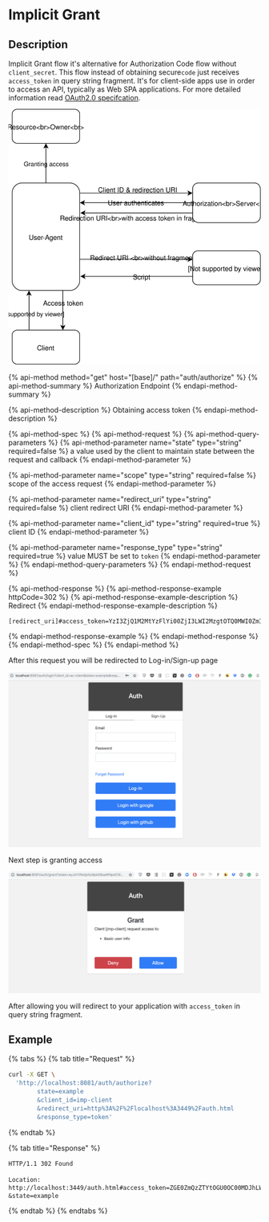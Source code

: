 # Implicit Grant

## Description

Implicit Grant flow it's alternative for Authorization Code flow without `client_secret`. This flow instead of obtaining secure`code` just receives `access_token` in query string fragment. It's for client-side apps use in order to access an API, typically as Web SPA applications. For more detailed information read [OAuth2.0 specifcation](https://tools.ietf.org/html/rfc6749#section-4.2).

![Basic scheme](../../../.gitbook/assets/untitled-diagram-page-4.svg)

{% api-method method="get" host="\[base\]/" path="auth/authorize" %}
{% api-method-summary %}
Authorization Endpoint
{% endapi-method-summary %}

{% api-method-description %}
Obtaining access token
{% endapi-method-description %}

{% api-method-spec %}
{% api-method-request %}
{% api-method-query-parameters %}
{% api-method-parameter name="state" type="string" required=false %}
a value used by the client to maintain state between the request and callback
{% endapi-method-parameter %}

{% api-method-parameter name="scope" type="string" required=false %}
scope of the access request
{% endapi-method-parameter %}

{% api-method-parameter name="redirect\_uri" type="string" required=false %}
client redirect URI
{% endapi-method-parameter %}

{% api-method-parameter name="client\_id" type="string" required=true %}
client ID
{% endapi-method-parameter %}

{% api-method-parameter name="response\_type" type="string" required=true %}
value MUST be set to `token`
{% endapi-method-parameter %}
{% endapi-method-query-parameters %}
{% endapi-method-request %}

{% api-method-response %}
{% api-method-response-example httpCode=302 %}
{% api-method-response-example-description %}
Redirect
{% endapi-method-response-example-description %}

```text
[redirect_uri]#access_token=YzI3ZjQ1M2MtYzFlYi00ZjI3LWI2MzgtOTQ0MWI0ZmIzZjBi&state=eyJoYXNoIjoiIy9pbXBsaWNpdC9iYXNpYyIsImZvcm0tZGF0YSI6eyJ0eXBlIjoiYmFzaWMiLCJiYXNpYyI6eyJjbGllbnQtaWQiOiJpbXAtY2xpZW50In19LCJmb3JtLXBhdGgiOiJpbXBsaWNpdC1wYWdlIn0%3D
```
{% endapi-method-response-example %}
{% endapi-method-response %}
{% endapi-method-spec %}
{% endapi-method %}

After this request you will be redirected to Log-in/Sign-up page

![Example](../../../.gitbook/assets/screenshot-2019-02-11-18.15.41.png)

Next step is granting access

![Example](../../../.gitbook/assets/screenshot-2019-02-11-19.47.39.png)

After allowing you will redirect to your application with `access_token` in query string fragment.

## Example

{% tabs %}
{% tab title="Request" %}
```bash
curl -X GET \
  'http://localhost:8081/auth/authorize?
        state=example
        &client_id=imp-client
        &redirect_uri=http%3A%2F%2Flocalhost%3A3449%2Fauth.html
        &response_type=token'
```
{% endtab %}

{% tab title="Response" %}
```text
HTTP/1.1 302 Found

Location: http://localhost:3449/auth.html#access_token=ZGE0ZmQzZTYtOGU0OC00MDJhLWFkN2ItZTg5ZmViYjdmNTQ2
&state=example
```
{% endtab %}
{% endtabs %}

